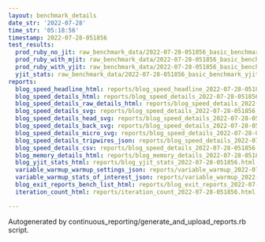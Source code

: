 ```yaml
---
layout: benchmark_details
date_str: '2022-07-28'
time_str: '05:18:56'
timestamp: 2022-07-28-051856
test_results:
  prod_ruby_no_jit: raw_benchmark_data/2022-07-28-051856_basic_benchmark_prod_ruby_no_jit.json
  prod_ruby_with_mjit: raw_benchmark_data/2022-07-28-051856_basic_benchmark_prod_ruby_with_mjit.json
  prod_ruby_with_yjit: raw_benchmark_data/2022-07-28-051856_basic_benchmark_prod_ruby_with_yjit.json
  yjit_stats: raw_benchmark_data/2022-07-28-051856_basic_benchmark_yjit_stats.json
reports:
  blog_speed_headline_html: reports/blog_speed_headline_2022-07-28-051856.html
  blog_speed_details_html: reports/blog_speed_details_2022-07-28-051856.html
  blog_speed_details_raw_details_html: reports/blog_speed_details_2022-07-28-051856.raw_details.html
  blog_speed_details_svg: reports/blog_speed_details_2022-07-28-051856.svg
  blog_speed_details_head_svg: reports/blog_speed_details_2022-07-28-051856.head.svg
  blog_speed_details_back_svg: reports/blog_speed_details_2022-07-28-051856.back.svg
  blog_speed_details_micro_svg: reports/blog_speed_details_2022-07-28-051856.micro.svg
  blog_speed_details_tripwires_json: reports/blog_speed_details_2022-07-28-051856.tripwires.json
  blog_speed_details_csv: reports/blog_speed_details_2022-07-28-051856.csv
  blog_memory_details_html: reports/blog_memory_details_2022-07-28-051856.html
  blog_yjit_stats_html: reports/blog_yjit_stats_2022-07-28-051856.html
  variable_warmup_warmup_settings_json: reports/variable_warmup_2022-07-28-051856.warmup_settings.json
  variable_warmup_stats_of_interest_json: reports/variable_warmup_2022-07-28-051856.stats_of_interest.json
  blog_exit_reports_bench_list_html: reports/blog_exit_reports_2022-07-28-051856.bench_list.html
  iteration_count_html: reports/iteration_count_2022-07-28-051856.html

---
```

Autogenerated by continuous_reporting/generate_and_upload_reports.rb script.
